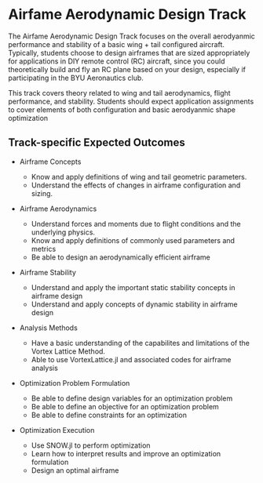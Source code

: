 # Airfame Aerodynamic Design Track

The Airfame Aerodynamic Design Track focuses on the overall aerodyanmic performance and stability of a basic wing + tail configured aircraft.
Typically, students choose to design airframes that are sized appropriately for applications in DIY remote control (RC) aircraft, since you could theoretically build and fly an RC plane based on your design, especially if participating in the BYU Aeronautics club.

This track covers theory related to wing and tail aerodynamics, flight performance, and stability.  Students should expect application assignments to cover elements of both configuration and basic aerodyanmic shape optimization

## Track-specific Expected Outcomes

- Airframe Concepts
  - Know and apply definitions of wing and tail geometric parameters.
  - Understand the effects of changes in airframe configuration and sizing.

- Airframe Aerodynamics
  - Understand forces and moments due to flight conditions and the underlying physics.
  - Know and apply definitions of commonly used parameters and metrics
  - Be able to design an aerodynamically efficient airframe

- Airframe Stability
  - Understand and apply the important static stability concepts in airframe design
  - Understand and apply concepts of dynamic stability in airframe design

- Analysis Methods
  - Have a basic understanding of the capabilites and limitations of the Vortex Lattice Method.
  - Able to use VortexLattice.jl and associated codes for airframe analysis

- Optimization Problem Formulation
  - Be able to define design variables for an optimization problem
  - Be able to define an objective for an optimization problem
  - Be able to define constraints for an optimization

- Optimization Execution
  - Use SNOW.jl to perform optimization
  - Learn how to interpret results and improve an optimization formulation
  - Design an optimal airframe


